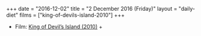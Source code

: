 +++
date = "2016-12-02"
title = "2 December 2016 (Friday)"
layout = "daily-diet"
films = ["king-of-devils-island-2010"]
+++


* Film: [King of Devil’s Island (2010)](/films/king-of-devils-island-2010) +